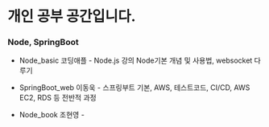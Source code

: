 # 개인 공부 공간입니다.
### Node, SpringBoot


- Node_basic
코딩애플 - Node.js 강의 Node기본 개념 및 사용법, websocket 다루기

- SpringBoot_web
이동욱 - 스프링부트 기본, AWS, 테스트코드, CI/CD, AWS EC2, RDS 등 전반적 과정

- Node_book
조현영 - 